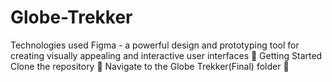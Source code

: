 # Globe-Trekker
Technologies used
Figma - a powerful design and prototyping tool for creating visually appealing and interactive user interfaces 🚀
Getting Started
Clone the repository 🤝
Navigate to the Globe Trekker(Final) folder 📂
